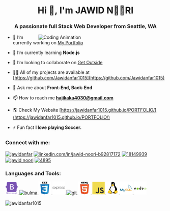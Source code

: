 <h1 align="center">Hi 👋,  I'm JAWID N🍩🍩RI</h1>
<h3 align="center">A passionate full Stack Web Developer from Seattle, WA</h3>

<img align='right' width='400' src='https://miro.medium.com/max/1360/0*7Q3yvSIv_t0ioJ-Z.gif' alt='Coding Animation'>

- 🔭 I’m currently working on [My Portfolio](https://jawidanfar1015.github.io/PORTFOLIO/)

- 🌱 I’m currently learning **Node.js**

- 👯 I’m looking to collaborate on [Get Outside](https://github.com/pdubya1632/project-1-group-8)

- 👨‍💻 All of my projects are available at [https://github.com/Jawidanfar1015](https://github.com/Jawidanfar1015)

- 💬 Ask me about **Front-End, Back-End**

- 📫 How to reach me **hajikaka4030@gmail.com**

- 🌎 Check My Website [https://jawidanfar1015.github.io/PORTFOLIO/](https://jawidanfar1015.github.io/PORTFOLIO/)

- ⚡ Fun fact **I love playing Soccer.**

<h3 align="left">Connect with me:</h3>
<p align="left">
<a href="https://twitter.com/jawidanfar" target="blank"><img align="center" src="https://raw.githubusercontent.com/rahuldkjain/github-profile-readme-generator/master/src/images/icons/Social/twitter.svg" alt="jawidanfar" height="30" width="40" /></a>
<a href="https://linkedin.com/in/linkedin.com/in/jawid-noori-b92817172" target="blank"><img align="center" src="https://raw.githubusercontent.com/rahuldkjain/github-profile-readme-generator/master/src/images/icons/Social/linked-in-alt.svg" alt="linkedin.com/in/jawid-noori-b92817172" height="30" width="40" /></a>
<a href="https://stackoverflow.com/users/18149939" target="blank"><img align="center" src="https://raw.githubusercontent.com/rahuldkjain/github-profile-readme-generator/master/src/images/icons/Social/stack-overflow.svg" alt="18149939" height="30" width="40" /></a>
<a href="https://fb.com/jawid noori" target="blank"><img align="center" src="https://raw.githubusercontent.com/rahuldkjain/github-profile-readme-generator/master/src/images/icons/Social/facebook.svg" alt="jawid noori" height="30" width="40" /></a>
<a href="https://discord.gg/4895" target="blank"><img align="center" src="https://raw.githubusercontent.com/rahuldkjain/github-profile-readme-generator/master/src/images/icons/Social/discord.svg" alt="4895" height="30" width="40" /></a>
</p>

<h3 align="left">Languages and Tools:</h3>
<p align="left"> <a href="https://getbootstrap.com" target="_blank" rel="noreferrer"> <img src="https://raw.githubusercontent.com/devicons/devicon/master/icons/bootstrap/bootstrap-plain-wordmark.svg" alt="bootstrap" width="40" height="40"/> </a> <a href="https://bulma.io/" target="_blank" rel="noreferrer"> <img src="https://raw.githubusercontent.com/gilbarbara/logos/804dc257b59e144eaca5bc6ffd16949752c6f789/logos/bulma.svg" alt="bulma" width="40" height="40"/> </a> <a href="https://www.w3schools.com/css/" target="_blank" rel="noreferrer"> <img src="https://raw.githubusercontent.com/devicons/devicon/master/icons/css3/css3-original-wordmark.svg" alt="css3" width="40" height="40"/> </a> <a href="https://expressjs.com" target="_blank" rel="noreferrer"> <img src="https://raw.githubusercontent.com/devicons/devicon/master/icons/express/express-original-wordmark.svg" alt="express" width="40" height="40"/> </a> <a href="https://git-scm.com/" target="_blank" rel="noreferrer"> <img src="https://www.vectorlogo.zone/logos/git-scm/git-scm-icon.svg" alt="git" width="40" height="40"/> </a> <a href="https://www.w3.org/html/" target="_blank" rel="noreferrer"> <img src="https://raw.githubusercontent.com/devicons/devicon/master/icons/html5/html5-original-wordmark.svg" alt="html5" width="40" height="40"/> </a> <a href="https://developer.mozilla.org/en-US/docs/Web/JavaScript" target="_blank" rel="noreferrer"> <img src="https://raw.githubusercontent.com/devicons/devicon/master/icons/javascript/javascript-original.svg" alt="javascript" width="40" height="40"/> </a> <a href="https://www.linux.org/" target="_blank" rel="noreferrer"> <img src="https://raw.githubusercontent.com/devicons/devicon/master/icons/linux/linux-original.svg" alt="linux" width="40" height="40"/> </a> <a href="https://www.mysql.com/" target="_blank" rel="noreferrer"> <img src="https://raw.githubusercontent.com/devicons/devicon/master/icons/mysql/mysql-original-wordmark.svg" alt="mysql" width="40" height="40"/> </a> <a href="https://nodejs.org" target="_blank" rel="noreferrer"> <img src="https://raw.githubusercontent.com/devicons/devicon/master/icons/nodejs/nodejs-original-wordmark.svg" alt="nodejs" width="40" height="40"/> </a> </p>

<p><img align="center" src="https://github-readme-stats.vercel.app/api/top-langs?username=jawidanfar1015&show_icons=true&locale=en&layout=compact" alt="jawidanfar1015" /></p>
